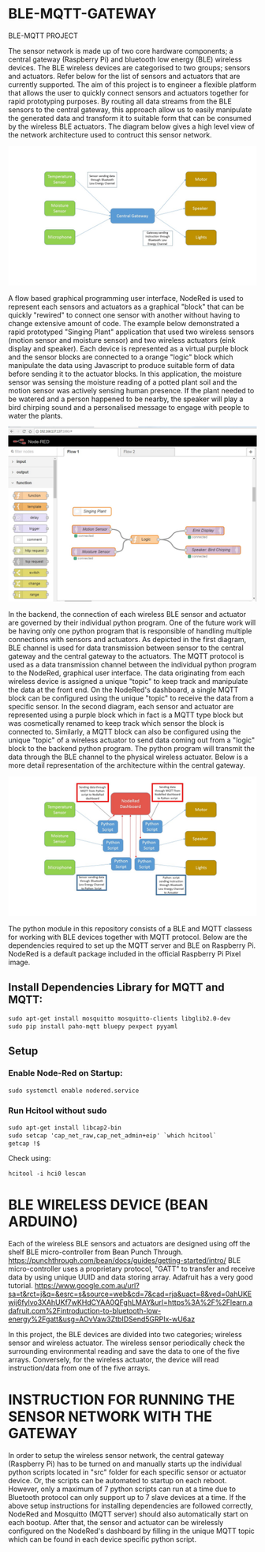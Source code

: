 # BLE-MQTT-GATEWAY
BLE-MQTT PROJECT

The sensor network is made up of two core hardware components; a central gateway (Raspberry Pi) and bluetooth low energy (BLE) wireless devices. The BLE wireless devices are categorised to two groups; sensors and actuators. Refer below for the list of sensors and actuators that are currently supported. The aim of this project is to engineer a flexible platform that allows the user to quickly connect sensors and actuators together for rapid prototyping purposes. By routing all data streams from the BLE sensors to the central gateway, this approach allow us to easily manipulate the generated data and transform it to suitable form that can be consumed by the wireless BLE actuators. The diagram below gives a high level view of the network architecture used to contruct this sensor network.

![Alt text](/pictures/sensor_network.jpeg.jpg?raw=true "Optional Title")

A flow based graphical programming user interface, NodeRed is used to represent each sensors and actuators as a graphical "block" that can be quickly "rewired" to connect one sensor with another without having to change extensive amount of code. The example below demonstrated a rapid prototyped "Singing Plant" application that used two wireless sensors (motion sensor and moisture sensor) and two wireless actuators (eink display and speaker). Each device is represented as a virtual purple block and the sensor blocks are connected to a orange "logic" block which manipulate the data using Javascript to produce suitable form of data before sending it to the actuator blocks. In this application, the moisture sensor was sensing the moisture reading of a potted plant soil and the motion sensor was actively sensing human presence. If the plant needed to be watered and a person happened to be nearby, the speaker will play a bird chirping sound and a personalised message to engage with people to water the plants.

![Alt text](/pictures/flow_example.jpg?raw=true "Optional Title")

In the backend, the connection of each wireless BLE sensor and actuator are governed by their individual python program. One of the future work will be having only one python program that is responsible of handling multiple connections with sensors and actuators. As depicted in the first diagram, BLE channel is used for data transmission between sensor to the central gateway and the central gateway to the actuators. The MQTT protocol is used as a data transmission channel between the individual python program to the NodeRed, graphical user interface. The data originating from each wireless device is assigned a unique "topic" to keep track and manipulate the data at the front end. On the NodeRed's dashboard, a single MQTT block can be configured using the unique "topic" to receive the data from a specific sensor. In the second diagram, each sensor and actuator are represented using a purple block which in fact is a MQTT type block but was cosmetically renamed to keep track which sensor the block is connected to. Similarly, a MQTT block can also be configured using the unique "topic" of a wireless actuator to send data coming out from a "logic" block to the backend python program. The python program will transmit the data through the BLE channel to the physical wireless actuator. Below is a more detail representation of the architecture within the central gateway.

![Alt text](/pictures/detail_representation.jpg?raw=true "Optional Title")

The python module in this repository consists of a BLE and MQTT classess for working with BLE devices together with MQTT protocol.
Below are the dependencies required to set up the MQTT server and BLE on Raspberry Pi. NodeRed is a default package included in the official Raspberry Pi Pixel image.


## Install Dependencies Library for MQTT and MQTT:
```
sudo apt-get install mosquitto mosquitto-clients libglib2.0-dev
sudo pip install paho-mqtt bluepy pexpect pyyaml
```

## Setup

### Enable Node-Red on Startup:
```
sudo systemctl enable nodered.service
```

### Run Hcitool without sudo

```
sudo apt-get install libcap2-bin
sudo setcap 'cap_net_raw,cap_net_admin+eip' `which hcitool`
getcap !$
```
Check using:
```
hcitool -i hci0 lescan
```
# BLE WIRELESS DEVICE (BEAN ARDUINO)
Each of the wireless BLE sensors and actuators are designed using off the shelf BLE micro-controller from Bean Punch Through.
https://punchthrough.com/bean/docs/guides/getting-started/intro/ BLE micro-controller uses a proprietary protocol, "GATT" to transfer and receive data by using unique UUID and data storing array. Adafruit has a very good tutorial. https://www.google.com.au/url?sa=t&rct=j&q=&esrc=s&source=web&cd=7&cad=rja&uact=8&ved=0ahUKEwij6fylvo3XAhUKf7wKHdCYAA0QFghLMAY&url=https%3A%2F%2Flearn.adafruit.com%2Fintroduction-to-bluetooth-low-energy%2Fgatt&usg=AOvVaw3ZtbIDSend5GRPIx-wU6az 

In this project, the BLE devices are divided into two categories; wireless sensor and wireless actuator. The wireless sensor periodically check the surrounding environmental reading and save the data to one of the five arrays. Conversely, for the wireless actuator, the device will read instruction/data from one of the five arrays. 

# INSTRUCTION FOR RUNNING THE SENSOR NETWORK WITH THE GATEWAY
In order to setup the wireless sensor network, the central gateway (Raspberry Pi) has to be turned on and manually starts up the individual python scripts located in "src" folder for each specific sensor or actuator device. Or, the scripts can be automated to startup on each reboot. However, only a maximum of 7 python scripts can run at a time due to Bluetooth protocol can only support up to 7 slave devices at a time. If the above setup instructions for installing dependencies are followed correctly, NodeRed and Mosquitto (MQTT server) should also automatically start on each bootup. After that, the sensor and actuator can be wirelessly configured on the NodeRed's dashboard by filling in the unique MQTT topic which can be found in each device specific python script.

